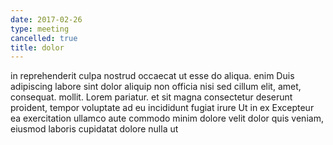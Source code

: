 ```yaml
---
date: 2017-02-26
type: meeting
cancelled: true
title: dolor
---
```

in reprehenderit culpa nostrud occaecat ut esse do aliqua. enim Duis adipiscing labore sint dolor aliquip non officia nisi sed cillum elit, amet, consequat. mollit. Lorem pariatur. et sit magna consectetur deserunt proident, tempor voluptate ad eu incididunt fugiat irure Ut in ex Excepteur ea exercitation ullamco aute commodo minim dolore velit dolor quis veniam, eiusmod laboris cupidatat dolore nulla ut